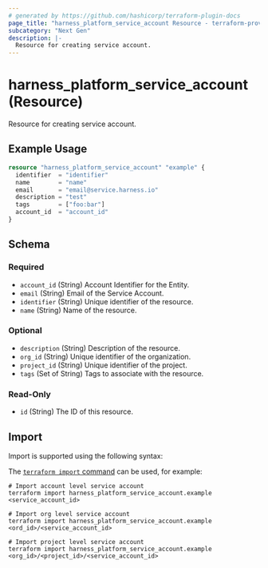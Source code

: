 ```yaml
---
# generated by https://github.com/hashicorp/terraform-plugin-docs
page_title: "harness_platform_service_account Resource - terraform-provider-harness"
subcategory: "Next Gen"
description: |-
  Resource for creating service account.
---
```


# harness_platform_service_account (Resource)

Resource for creating service account.

## Example Usage

```terraform
resource "harness_platform_service_account" "example" {
  identifier  = "identifier"
  name        = "name"
  email       = "email@service.harness.io"
  description = "test"
  tags        = ["foo:bar"]
  account_id  = "account_id"
}
```

<!-- schema generated by tfplugindocs -->
## Schema

### Required

- `account_id` (String) Account Identifier for the Entity.
- `email` (String) Email of the Service Account.
- `identifier` (String) Unique identifier of the resource.
- `name` (String) Name of the resource.

### Optional

- `description` (String) Description of the resource.
- `org_id` (String) Unique identifier of the organization.
- `project_id` (String) Unique identifier of the project.
- `tags` (Set of String) Tags to associate with the resource.

### Read-Only

- `id` (String) The ID of this resource.

## Import

Import is supported using the following syntax:

The [`terraform import` command](https://developer.hashicorp.com/terraform/cli/commands/import) can be used, for example:

```shell
# Import account level service account
terraform import harness_platform_service_account.example <service_account_id>

# Import org level service account
terraform import harness_platform_service_account.example <ord_id>/<service_account_id>

# Import project level service account
terraform import harness_platform_service_account.example <org_id>/<project_id>/<service_account_id>
```
